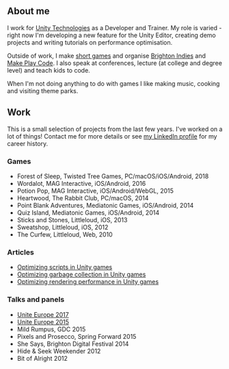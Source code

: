 ## About me

I work for [Unity Technologies](http://unity3d.com/) as a Developer and Trainer. My role is varied - right now I'm developing a new feature for the Unity Editor, creating demo projects and writing tutorials on performance optimisation.

Outside of work, I make [short games](https://reallyfancy.itch.io/) and organise [Brighton Indies](https://twitter.com/brightonindies) and [Make Play Code](https://twitter.com/makeplaycode). I also speak at conferences, lecture (at college and degree level) and teach kids to code.

When I'm not doing anything to do with games I like making music, cooking and visiting theme parks.

## Work

This is a small selection of projects from the last few years. I've worked on a lot of things! Contact me for more details or see [my LinkedIn profile](https://www.linkedin.com/in/kerryturner) for my career history.

### Games

* Forest of Sleep, Twisted Tree Games, PC/macOS/iOS/Android, 2018
* Wordalot, MAG Interactive, iOS/Android, 2016
* Potion Pop, MAG Interactive, iOS/Android/WebGL, 2015
* Heartwood, The Rabbit Club, PC/macOS, 2014
* Point Blank Adventures, Mediatonic Games, iOS/Android, 2014
* Quiz Island, Mediatonic Games, iOS/Android, 2014
* Sticks and Stones, Littleloud, iOS, 2013
* Sweatshop, Littleloud, iOS, 2012
* The Curfew, Littleloud, Web, 2010

### Articles

* [Optimizing scripts in Unity games](https://unity3d.com/learn/tutorials/topics/performance-optimization/optimizing-scripts-unity-games?playlist=44069)
* [Optimizing garbage collection in Unity games](https://unity3d.com/learn/tutorials/temas/performance-optimization/optimizing-garbage-collection-unity-games?playlist=44069)
* [Optimizing rendering performance in Unity games](https://unity3d.com/learn/tutorials/topics/performance-optimization/optimizing-graphics-rendering-unity-games?playlist=44069)

### Talks and panels

* [Unite Europe 2017](https://www.youtube.com/watch?v=1e5WY2qf600)
* [Unite Europe 2015](https://www.youtube.com/watch?v=gVjW-BeS1bk)
* Mild Rumpus, GDC 2015
* Pixels and Prosecco, Spring Forward 2015
* She Says, Brighton Digital Festival 2014
* Hide & Seek Weekender 2012
* Bit of Alright 2012

